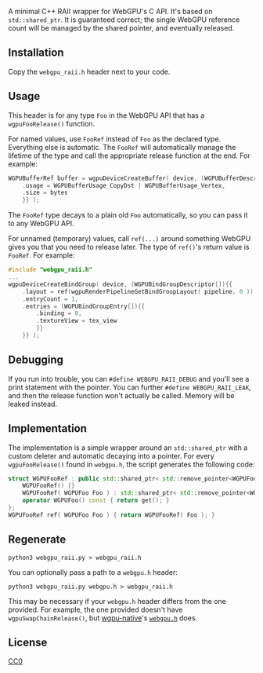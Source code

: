 A minimal C++ RAII wrapper for WebGPU's C API. It's based on `std::shared_ptr`. It is guaranteed correct; the single WebGPU reference count will be managed by the shared pointer, and eventually released.

## Installation

Copy the `webgpu_raii.h` header next to your code.

## Usage

This header is for any type `Foo` in the WebGPU API that has a `wgpuFooRelease()` function.

For named values, use `FooRef` instead of `Foo` as the declared type. Everything else is automatic. The `FooRef` will automatically manage the lifetime of the type and call the appropriate release function at the end. For example:

```c++
WGPUBufferRef buffer = wgpuDeviceCreateBuffer( device, (WGPUBufferDescriptor[]){{
    .usage = WGPUBufferUsage_CopyDst | WGPUBufferUsage_Vertex,
    .size = bytes
    }} );
```

The `FooRef` type decays to a plain old `Foo` automatically, so you can pass it to any WebGPU API.

For unnamed (temporary) values, call `ref(...)` around something WebGPU gives you that you need to release later. The type of `ref()`'s return value is `FooRef`. For example:

```c++
#include "webgpu_raii.h"
...
wgpuDeviceCreateBindGroup( device, (WGPUBindGroupDescriptor[]){{
    .layout = ref(wgpuRenderPipelineGetBindGroupLayout( pipeline, 0 )),
    .entryCount = 1,
    .entries = (WGPUBindGroupEntry[]){{
        .binding = 0,
        .textureView = tex_view
        }}
    }} );
```

## Debugging

If you run into trouble, you can `#define WEBGPU_RAII_DEBUG` and you'll see a print statement with the pointer. You can further `#define WEBGPU_RAII_LEAK`, and then the release function won't actually be called. Memory will be leaked instead.

## Implementation

The implementation is a simple wrapper around an `std::shared_ptr` with a custom deleter and automatic decaying into a pointer. For every `wgpuFooRelease()` found in `webgpu.h`, the script generates the following code:

```c++
struct WGPUFooRef : public std::shared_ptr< std::remove_pointer<WGPUFoo>::type > {
    WGPUFooRef() {}
    WGPUFooRef( WGPUFoo Foo ) : std::shared_ptr< std::remove_pointer<WGPUFoo>::type >( Foo, [](WGPUFoo Foo){ if( Foo ) wgpuFooRelease( Foo ); } ) {}
    operator WGPUFoo() const { return get(); }
};
WGPUFooRef ref( WGPUFoo Foo ) { return WGPUFooRef( Foo ); }
```

## Regenerate

```
python3 webgpu_raii.py > webgpu_raii.h
```

You can optionally pass a path to a `webgpu.h` header:

```
python3 webgpu_raii.py webgpu.h > webgpu_raii.h
```

This may be necessary if your `webgpu.h` header differs from the one provided. For example, the one provided doesn't have `wgpuSwapChainRelease()`, but [wgpu-native](https://github.com/gfx-rs/wgpu-native)'s [`webgpu.h`](https://github.com/webgpu-native/webgpu-headers/blob/8e9025e0fa4b33d5e7cc682b7604b021b29f36c6/webgpu.h) does.

## License

[CC0](https://creativecommons.org/share-your-work/public-domain/cc0/)
